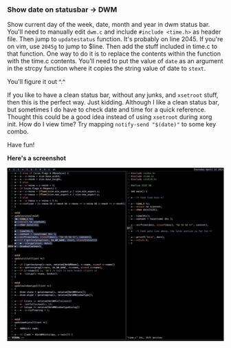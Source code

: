 ### Show date on statusbar -> DWM

Show current day of the week, date, month and year in dwm status bar. You'll need to manually edit `dwm.c` and include `#include <time.h>` as header file. Then jump to `updatestatus` function. It's probably on line 2045. If you're on vim, use `2045g` to jump to $line. Then add the stuff included in time.c to that function. One way to do it is to replace the contents within the function with the time.c contents. You'll need to put the value of `date` as an argument in the strcpy function where it copies the string value of date to `stext`.

You'll figure it out ^.^

If you like to have a clean status bar, without any junks, and `xsetroot` stuff, then this is the perfect way. Just kidding. Although I like a clean status bar, but sometimes I do have to check date and time for a quick reference. Thought this could be a good idea instead of using `xsetroot` during xorg init. How do I view time? Try mapping `notify-send "$(date)"` to some key combo.

Have fun!

**Here's a screenshot**


![screenshot](screenshot.png)
